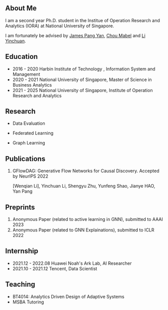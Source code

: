 ## About Me
I am a second year Ph.D. student in the Institue of Operation Research and Analytics (IORA) at National University of Singapore. 

I am fortunately be advised by [James Pang Yan](https://bizfaculty.nus.edu.sg/faculty-details/?profId=514), [Chou Mabel](https://bizfaculty.nus.edu.sg/faculty-details/?profId=112)  and [Li Yinchuan](https://yinchuanll.github.io/). 



## Education

- 2016 - 2020 Harbin Institute of Technology , Information System and Management
- 2020 - 2021 National University of Singapore, Master of Science in Business Analytics
- 2021 - 2025 National University of Singapore, Institute of Operation Research and Analytics 

## Research 

- Data Evaluation 

- Federated Learning

- Graph Learning

## Publications 
1. GFlowDAG: Generative Flow Networks for Causal Discovery.  Accepted by NeurIPS 2022

    [Wenqian Li], Yinchuan Li, Shengyu Zhu, Yunfeng Shao, Jianye HAO, Yan Pang
    
## Preprints

1. Anonymous Paper (related to active learning in GNN), submitted to AAAI 2023
2. Anonymous Paper (related to GNN Explainations), submitted to ICLR 2022

    
## Internship 

- 2021.12 - 2022.08 Huawei Noah's Ark Lab, AI Researcher
- 2021.10 - 2021.12 Tencent, Data Scientist

  
## Teaching
- BT4014: Analytics Driven Design of Adaptive Systems
- MSBA Tutoring
